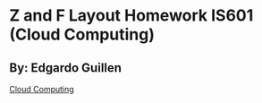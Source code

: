 # Z and F Layout Homework IS601 (Cloud Computing)
## By: Edgardo Guillen

[Cloud Computing](http://edgalayout.eastus.azurecontainer.io)
